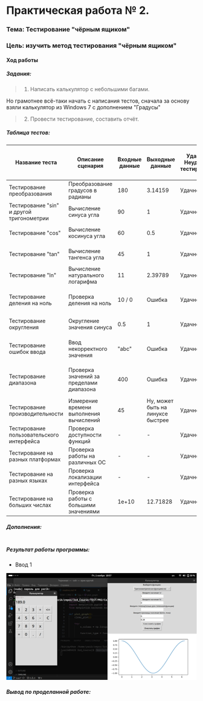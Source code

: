 # Практическая работа № 2. #

### Тема: Тестирование "чёрным ящиком" ###

### Цель: изучить метод тестирования "чёрным ящиком" ###

#### Ход работы ####

##### Задания: #####

> 1. Написать калькулятор с небольшими багами.
>
Но грамотнее всё-таки начать с написания тестов, сначала за основу взяли калькулятор из Windows 7 с дополнением "Градусы"

> 2. Провести тестирование, составить отчёт.

##### Таблица тестов: #####

| Название теста                | Описание сценария                          | Входные данные | Выходные данные | Удачное/Неудачное тестирование | Предложения по исправлению найденных ошибок | Пожелания пользователей          |
|-------------------------------|--------------------------------------------|----------------|-----------------|-------------------------------|--------------------------------------------|----------------------------------|
| Тестирование преобразования    | Преобразование градусов в радианы         | 180            | 3.14159         | Удачное                       | Я бы выдал более точное значение п) | Добавить возможность выбора единиц |
| Тестирование "sin" и другой тригонометрии | Вычисление синуса угла                    | 90             | 1               | Удачное                       | Нет                                     | Поддержка углов в градусах и радианах |
| Тестирование "cos"    | Вычисление косинуса угла                  | 60             | 0.5             | Удачное                       | Нет                                     | Поддержка углов в градусах и радианах |
| Тестирование "tan"   | Вычисление тангенса угла                  | 45             | 1               | Удачное                       | Нет                                     | Поддержка углов в градусах и радианах |
| Тестирование "ln" | Вычисление натурального логарифма | 11             | 2.39789 | Удачное                       | Нет                                     | Поддержка настройки точности |
| Тестирование деления на ноль  | Проверка деления на ноль                  | 10 / 0        | Ошибка          | Удачное                       | Предположить что деление на 0 ведёт в бесконечность) | Более информативные сообщения об ошибках |
| Тестирование округления        | Округление значения синуса                 | 0.5            | 1               | Удачное                       | Нет                                     | Возможность выбора точности округления |
| Тестирование ошибок ввода      | Ввод некорректного значения                | "abc"          | Ошибка          | Удачное                       | Улучшить сообщение об ошибке            | Более информативные сообщения об ошибках |
| Тестирование диапазона         | Проверка значений за пределами диапазона   | 400            | Ошибка          | Удачное                       | Нет                                     | Предупреждение о том, что градусы ограничены от 0 до 360 |
| Тестирование производительности | Измерение времени выполнения вычислений    | 45             | Ну, может быть на линуксе быстрее | Удачное                       | Оптимизировать алгоритмы                 | Ускорить вычисления для больших значений |
| Тестирование пользовательского интерфейса | Проверка доступности функций         | -              | -               | Удачное                       | Улучшить интерфейс                       | Добавить подсказки для пользователей |
| Тестирование на разных платформах | Проверка работы на различных ОС         | -              | -               | Удачное                       | Нет                                     | Поддержка мобильных платформ      |
| Тестирование на разных языках  | Проверка локализации интерфейса           | -              | -               | Удачное                       | Нет                                     | Поддержка дополнительных языков   |
| Тестирование на больших числах  | Проверка работы с большими значениями    | 1e+10          | 12.71828      | Удачное                       | Нет                                     | Поддержка научной нотации         |


##### Дополнения: #####
```С

```
##### Результат работы программы: #####

* Ввод 1

![Снимок1](screen1.png)

##### Вывод по проделанной работе: #####

> 
